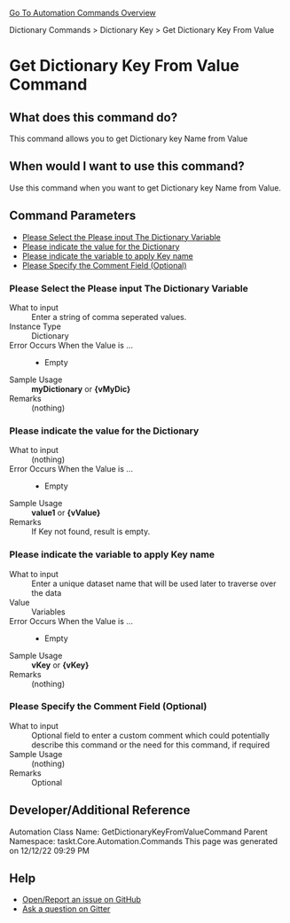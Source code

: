 <!--TITLE: Get Dictionary Key From Value Command -->
<!-- SUBTITLE: a command in the Dictionary Commands group. -->
[Go To Automation Commands Overview](/automation-commands.md)


Dictionary Commands &gt; Dictionary Key &gt; Get Dictionary Key From Value


# Get Dictionary Key From Value Command


## What does this command do?
This command allows you to get Dictionary key Name from Value


## When would I want to use this command?
Use this command when you want to get Dictionary key Name from Value.


## Command Parameters
- [Please Select the Please input The Dictionary Variable](#param_0)
- [Please indicate the value for the Dictionary](#param_1)
- [Please indicate the variable to apply Key name](#param_2)
- [Please Specify the Comment Field (Optional)](#param_3)


<a id="param_0"></a>
### Please Select the Please input The Dictionary Variable


<dl>
<dt>What to input</dt><dd>Enter a string of comma seperated values.</dd>
<dt>Instance Type</dt><dd>Dictionary</dd>
<dt>Error Occurs When the Value is ...</dt><dd><ul>
<li>Empty</li>
</ul></dd><dt>Sample Usage</dt><dd><strong>myDictionary</strong> or <strong>{vMyDic}</strong></dd>
<dt>Remarks</dt><dd>(nothing)</dd>
</dl>




<a id="param_1"></a>
### Please indicate the value for the Dictionary


<dl>
<dt>What to input</dt><dd>(nothing)</dd>
<dt>Error Occurs When the Value is ...</dt><dd><ul>
<li>Empty</li>
</ul></dd><dt>Sample Usage</dt><dd><strong>value1</strong> or <strong>{vValue}</strong></dd>
<dt>Remarks</dt><dd>If Key not found, result is empty.</dd>
</dl>




<a id="param_2"></a>
### Please indicate the variable to apply Key name


<dl>
<dt>What to input</dt><dd>Enter a unique dataset name that will be used later to traverse over the data</dd>
<dt>Value</dt><dd>Variables</dd>
<dt>Error Occurs When the Value is ...</dt><dd><ul>
<li>Empty</li>
</ul></dd><dt>Sample Usage</dt><dd><strong>vKey</strong> or <strong>{vKey}</strong></dd>
<dt>Remarks</dt><dd>(nothing)</dd>
</dl>




<a id="param_3"></a>
### Please Specify the Comment Field (Optional)


<dl>
<dt>What to input</dt><dd>Optional field to enter a custom comment which could potentially describe this command or the need for this command, if required</dd>
<dt>Sample Usage</dt><dd>(nothing)</dd>
<dt>Remarks</dt><dd>Optional</dd>
</dl>




## Developer/Additional Reference
Automation Class Name: GetDictionaryKeyFromValueCommand
Parent Namespace: taskt.Core.Automation.Commands
This page was generated on 12/12/22 09:29 PM


## Help
- [Open/Report an issue on GitHub](https://github.com/rcktrncn/taskt/issues/new)
- [Ask a question on Gitter](https://gitter.im/taskt-rpa/Lobby)
